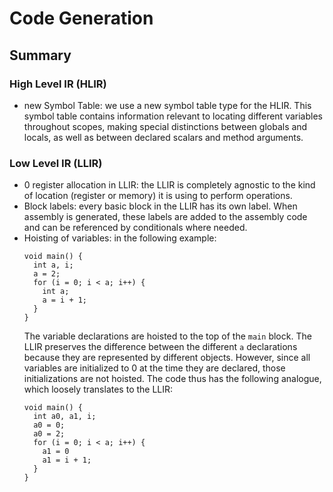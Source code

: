 # Code Generation

## Summary

### High Level IR (HLIR)

- new Symbol Table: we use a new symbol table type for the HLIR. This symbol table contains information relevant to locating different variables throughout scopes, making special distinctions between globals and locals, as well as between declared scalars and method arguments.

### Low Level IR (LLIR)
- 0 register allocation in LLIR: the LLIR is completely agnostic to the kind of location (register or memory) it is using to perform operations.
- Block labels: every basic block in the LLIR has its own label. When assembly is generated, these labels are added to the assembly code and can be referenced by conditionals where needed.
- Hoisting of variables: in the following example:
  ```
  void main() {
    int a, i;
    a = 2;
    for (i = 0; i < a; i++) {
      int a;
      a = i + 1;
    }
  }
  ```
  The variable declarations are hoisted to the top of the `main` block. The LLIR preserves the difference between the different `a` declarations because they are represented by different objects. However, since all variables are initialized to 0 at the time they are declared, those initializations are not hoisted. The code thus has the following analogue, which loosely translates to the LLIR:
  ```
  void main() {
    int a0, a1, i;
    a0 = 0;
    a0 = 2;
    for (i = 0; i < a; i++) {
      a1 = 0
      a1 = i + 1;
    }
  }
  ```
    